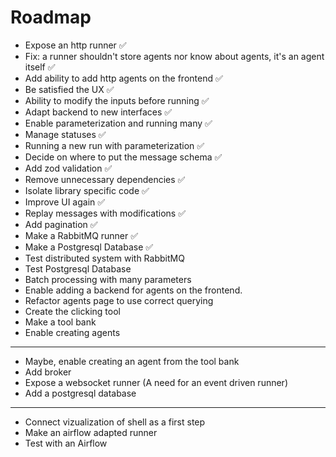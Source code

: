 # Roadmap

- Expose an http runner ✅
- Fix: a runner shouldn't store agents nor know about agents, it's an agent itself ✅
- Add ability to add http agents on the frontend ✅
- Be satisfied the UX ✅
- Ability to modify the inputs before running ✅
- Adapt backend to new interfaces ✅
- Enable parameterization and running many ✅
- Manage statuses ✅
- Running a new run with parameterization ✅
- Decide on where to put the message schema ✅
- Add zod validation ✅
- Remove unnecessary dependencies ✅
- Isolate library specific code ✅
- Improve UI again ✅
- Replay messages with modifications ✅
- Add pagination ✅
- Make a RabbitMQ runner ✅
- Make a Postgresql Database ✅
- Test distributed system with RabbitMQ
- Test Postgresql Database
- Batch processing with many parameters
- Enable adding a backend for agents on the frontend.
- Refactor agents page to use correct querying
- Create the clicking tool
- Make a tool bank
- Enable creating agents

---

- Maybe, enable creating an agent from the tool bank
- Add broker
- Expose a websocket runner (A need for an event driven runner)
- Add a postgresql database

---

- Connect vizualization of shell as a first step
- Make an airflow adapted runner
- Test with an Airflow
